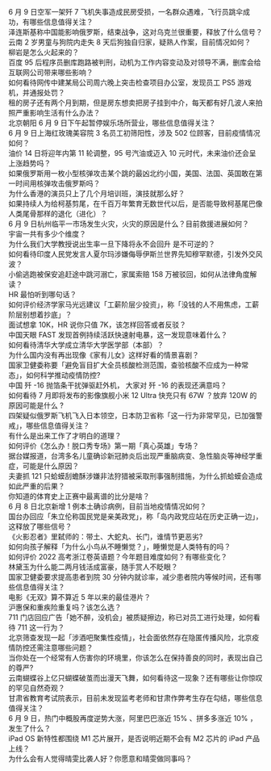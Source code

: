 6 月 9 日空军一架歼 7 飞机失事造成民房受损，一名群众遇难，飞行员跳伞成功，有哪些信息值得关注？  
泽连斯基称中国能影响俄罗斯，结束战争，这对乌克兰很重要，释放了什么信号？  
云南 2 岁男童与狗院内走失 8 天后狗独自归家，疑熟人作案，目前情况如何？  
柳岩是怎么火起来的？  
百度 95 后程序员删库跑路被判刑，动机为工作内容变动及对领导不满，删库会给互联网公司带来哪些影响？  
如何看待网传中建某局公司周六晚上突击检查项目办公室，发现员工 PS5 游戏机，并通报处罚？  
租的房子还有两个月到期，但是房东想卖把房子挂到中介，每天都有好几波人来拍照严重影响生活有什么办法？  
北京朝阳 6 月 9 日下午起暂停娱乐场所营业，哪些信息值得关注？  
6 月 9 日上海红玫瑰美容院 3 名员工初筛阳性，涉及 502 位顾客，目前疫情情况如何？  
油价 14 日将迎年内第 11 轮调整，95 号汽油或迈入 10 元时代，未来油价还会呈上涨趋势吗？  
如果俄罗斯用一枚小型核弹攻击某个跳的最凶北约小国，美国、法国、英国敢在第一时间用核弹攻击俄罗斯吗？  
为什么香港的演员只上了几个月培训班，演技就那么好？  
如果持续人为给柯基剪尾，在千百万年繁育无数世代以后，是否能导致柯基尾巴像人类尾骨那样的退化（进化）？  
6 月 9 日杭州临平一市场发生火灾，火灾的原因是什么？目前救援进展如何？  
宇宙一共有多少个维度？  
为什么我们大学教授说出生率一旦下降将永不会回升 是不可逆的？  
如何看待印度人民党发言人夏尔玛涉嫌侮辱伊斯兰世界先知穆罕默德，引发外交风波？  
小偷逃跑被保安追赶途中跳河溺亡，家属索赔 158 万被驳回，如何从法律角度解读？  
HR 最怕听到哪句话？  
如何评价经济学家马光远建议「工薪阶层少投资」，称「没钱的人不用焦虑，工薪阶层别想着抄底」？  
面试想拿 10K，HR 说你只值 7K，该怎样回答或者反驳？  
中国天眼 FAST 发现首例持续活跃快速射电暴，这一发现意味着什么？  
如何看待清华大学成立清华大学医学部（本部）？  
为什么国内没有再出现像《家有儿女》这样好看的情景喜剧？  
国家卫健委称要「避免盲目扩大全员核酸检测范围，查验核酸不应成为一种常态」，如何科学推动疫情防控?  
中国 歼 -16 抛箔条干扰弹驱赶外机， 大家对 歼 -16 的表现还满意吗？  
如何看待 7 月即将发布的影像旗舰小米 12 Ultra 快充只有 67W ？放弃 120W 的原因可能是什么 ?  
四架疑似俄罗斯飞机飞入日本领空，日本防卫省称「这一行为非常罕见，已加强警戒」，哪些信息值得关注？  
有什么是出来工作了才明白的道理？  
如何评价《怎么办！脱口秀专场》第一期「真心英雄」专场？  
据台媒报道，台湾多名儿童确诊新冠肺炎后出现严重脑病变、急性脑炎等神经学重症，可能是什么原因？  
夫妻抓 121 只蛤蟆刮蟾酥涉嫌非法狩猎被采取刑事强制措施，为什么抓蛤蟆会造成如此严重的后果？  
你知道的体育史上正赛中最离谱的比分是啥？  
6 月 8 日北京新增 1 例本土确诊病例，目前当地疫情情况如何？  
国台办回应「朱立伦称国民党是亲美政党」，称「岛内政党应站在历史正确一边」，这释放了哪些信号？  
《火影忍者》里弑师的：带土、大蛇丸、长门，谁情节更恶劣?  
如何向孩子解释「为什么小鸟从不睡懒觉？」，睡懒觉是人类特有的吗？  
如何评价 2022 高考浙江卷英语题？今年题目难度如何？有哪些变化？  
林黛玉为什么能二两月钱活成富豪，随手赏人不眨眼？  
国家卫健委要求提高患者到院 30 分钟内就诊率，减少患者院内等候时间，还有哪些信息值得关注？  
电影《无双》算不算近 5 年以来的最佳港片？  
沪惠保和重疾险重复吗？该怎么选？  
711 门店回应广告「她不醉，没机会」被质疑擦边，称已对员工进行处理，如何看待 711 这一行为？  
北京筛查发现一起「涉酒吧聚集性疫情」，社会面依然存在隐匿传播风险，北京疫情防控还需注意哪些问题？  
当你处在一个经常有人伤害你的环境里，你该怎么在保持善良的同时，表现出自己的尊严?  
云南蝴蝶谷上亿只蝴蝶破茧而出漫天飞舞，如何看待这一现象？还有哪些让你惊叹的罕见自然奇观？  
甘肃省教育考试院表示，目前未发现监考老师和甘肃作弊考生存在勾结，哪些信息值得关注？  
6 月 9 日，热门中概股再度逆势大涨，阿里巴巴涨近 15% 、拼多多涨近 10% ，发生了什么？  
iPad OS 新特性都围绕 M1 芯片展开，是否说明近期不会有 M2 芯片的 iPad 产品上线？  
为什么会有人觉得晴雯比袭人好？你愿意和晴雯做同事吗？  
